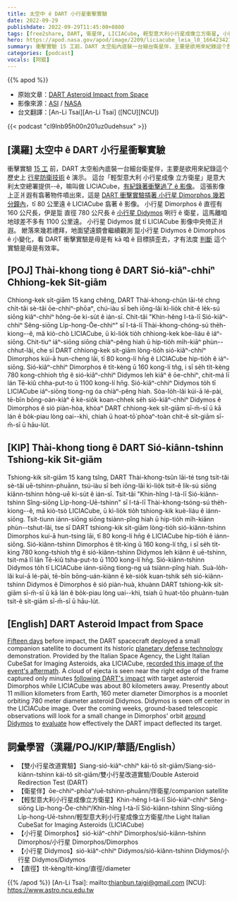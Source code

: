 ```yaml
---
title: 太空中 ê DART 小行星衝擊實驗
date: 2022-09-29
publishdate: 2022-09-29T11:45:00+0800
tags: [free2share, DART, 衛星伴, LICIACube, 輕型意大利小行星成像立方衛星, 小行星 Didymos, 小行星 Dimorphos, 直徑]
hero: https://apod.nasa.gov/apod/image/2209/liciacube_leia_l0_1664234215_00000_01_c.jpg
summary: 衝擊實驗 15 工前，DART 太空船內底裝一台細台衛星伴，主要是欲用來紀錄這个歷史上 行星防衛技術 ê 演示。
categories: [podcast]
vocals: [阿錕]
---
```


{{% apod %}}

- 原始文章：[DART Asteroid Impact from Space](https://apod.nasa.gov/apod/ap220929.html)
- 影像來源：[ASI](https://www.asi.it/) / [NASA](https://www.nasa.gov/)
- 台文翻譯：[An-Li Tsai][An-Li Tsai] ([NCU][NCU])

{{< podcast "cl9lnb95h00n201uz0udehsux" >}}

## [漢羅] 太空中 ê DART 小行星衝擊實驗
衝擊實驗 [15 工][Fifteen days] 前，DART 太空船內底裝一台細台衛星伴，主要是欲用來紀錄這个歷史上 [行星防衛技術][planetary defense technology] ê 演示。
這台「輕型意大利 小行星成像 立方衛星」是意大利太空總署提供--ê，嘛叫做 LICIACube，[有紀錄著衝擊過了 ê 影像][recorded this image of the event's aftermath]。
這張影像上正爿遐有翕著物件噴出來，這是 [DART 衝擊實驗挵著 小行星 Dimorphos 幾若分鐘內][following DART's impact e]，tī 80 公里遠 ê LICIACube 翕著 ê 影像。
小行星 Dimorphos ê 直徑有 160 公尺長，伊是踅 直徑 780 公尺長 ê [小行星 Didymos][around Didymos] 咧行 ê 衛星，這馬離咱地球差不多有 1100 公里遠。
小行星 Didymos 就 tī LICIACube 影像中央倚正爿遐。
紲落來幾若禮拜，地面望遠鏡會繼續觀測 踅小行星 Didymos ê Dimorphos ê 小變化，看 DART 衝擊實驗是毋是有 kā 咱 ê 目標挵歪去，才有法度 [判斷][evaluate] 這个實驗是毋是有效率。

## [POJ] Thài-khong tiong ê DART Sió-kiâⁿ-chhiⁿ Chhiong-kek Si̍t-giām
Chhiong-kek si̍t-giām 15 kang chêng, DART Thài-khong-chûn lāi-té chng chi̍t-tâi sè-tâi ōe-chhiⁿ-phōaⁿ, chú-iàu sī beh iōng-lâi kì-lio̍k chit-ê le̍k-sú siōng kiâⁿ-chhiⁿ hông-ōe ki-su̍t ê ián-sī.
Chit-tâi "Khin-hêng I-tà-lī Sió-kiâⁿ-chhiⁿ Sêng-siōng Li̍p-hong-Ōe-chhiⁿ" sī I-tá-lī Thài-khong-chóng-sú the̍h-kiong--ê, mā kiò-chò LICIACube, ū kì-lio̍k tio̍h chhiong-kek kòe-liáu ê iáⁿ-siōng.
Chit-tiuⁿ iáⁿ-siōng siōng chiàⁿ-pêng hiah ū hip-tio̍h mi̍h-kiāⁿ phùn--chhut-lâi, che sī DART chhiong-kek si̍t-giām lòng-tio̍h sió-kiâⁿ-chhiⁿ Dimorphos kúi-ā hun-cheng lāi, tī 80 kong-lí hn̄g ê LICIACube hip-tio̍h ê iáⁿ-siōng.
Sió-kiâⁿ-chhiⁿ Dimorphos ê ti̍t-kèng ū 160 kong-lí tn̂g, i sī se̍h ti̍t-kèng 780 kong-chhioh tn̂g ê sió-kiâⁿ-chhiⁿ Didymos leh kiâⁿ ê ōe-chhiⁿ, chit-má lī lán Tē-kiû chha-put-to ū 1100 kong-lí hn̄g.
Sió-kiâⁿ-chhiⁿ Didymos to̍h tī LICIACube iáⁿ-siōng tiong-ng óa chiàⁿ-pêng hiah.
Sòa-lo̍h-lâi kúi-ā lé-pài, tē-bīn bōng-oán-kiàⁿ ē kè-sio̍k koan-chhek se̍h sió-kiâⁿ-chhiⁿ Didymos ê Dimorphos ê sió piàn-hòa, khòaⁿ DART chhiong-kek si̍t-giām sī-m̄-sī ū kā lán ê bo̍k-piau lòng oai--khì, chiah ū hoat-tō͘ phòaⁿ-toàn chit-ê si̍t-giām sī-m̄-sī ū hāu-lu̍t.

## [KIP] Thài-khong tiong ê DART Sió-kiânn-tshinn Tshiong-kik Si̍t-giām
Tshiong-kik si̍t-giām 15 kang tsîng, DART Thài-khong-tsûn lāi-té tsng tsi̍t-tâi sè-tâi uē-tshinn-phuānn, tsú-iàu sī beh iōng-lâi kì-lio̍k tsit-ê li̍k-sú siōng kiânn-tshinn hông-uē ki-su̍t ê ián-sī.
Tsit-tâi "Khin-hîng I-tà-lī Sió-kiânn-tshinn Sîng-siōng Li̍p-hong-Uē-tshinn" sī I-tá-lī Thài-khong-tsóng-sú the̍h-kiong--ê, mā kiò-tsò LICIACube, ū kì-lio̍k tio̍h tshiong-kik kuè-liáu ê iánn-siōng.
Tsit-tiunn iánn-siōng siōng tsiànn-pîng hiah ū hip-tio̍h mi̍h-kiānn phùn--tshut-lâi, tse sī DART tshiong-kik si̍t-giām lòng-tio̍h sió-kiânn-tshinn Dimorphos kuí-ā hun-tsing lāi, tī 80 kong-lí hn̄g ê LICIACube hip-tio̍h ê iánn-siōng.
Sió-kiânn-tshinn Dimorphos ê ti̍t-kìng ū 160 kong-lí tn̂g, i sī se̍h ti̍t-kìng 780 kong-tshioh tn̂g ê sió-kiânn-tshinn Didymos leh kiânn ê uē-tshinn, tsit-má lī lán Tē-kiû tsha-put-to ū 1100 kong-lí hn̄g.
Sió-kiânn-tshinn Didymos to̍h tī LICIACube iánn-siōng tiong-ng uá tsiànn-pîng hiah.
Suà-lo̍h-lâi kuí-ā lé-pài, tē-bīn bōng-uán-kiànn ē kè-sio̍k kuan-tshik se̍h sió-kiânn-tshinn Didymos ê Dimorphos ê sió piàn-huà, khuànn DART tshiong-kik si̍t-giām sī-m̄-sī ū kā lán ê bo̍k-piau lòng uai--khì, tsiah ū huat-tōo phuànn-tuàn tsit-ê si̍t-giām sī-m̄-sī ū hāu-lu̍t.

## [English] DART Asteroid Impact from Space
[Fifteen days][Fifteen days] before impact, the DART spacecraft deployed a small companion satellite to document its historic [planetary defense technology][planetary defense technology] demonstration.
Provided by the Italian Space Agency, the Light Italian CubeSat for Imaging Asteroids, aka LICIACube, [recorded this image of the event's aftermath][recorded this image of the event's aftermath].
A cloud of ejecta is seen near the right edge of the frame captured only minutes [following DART's impact][following DART's impact e] with target asteroid Dimorphos while LICIACube was about 80 kilometers away.
Presently about 11 million kilometers from Earth, 160 meter diameter Dimorphos is a moonlet orbiting 780 meter diameter asteroid Didymos.
Didymos is seen off center in the LICIACube image.
Over the coming weeks, ground-based telescopic observations will look for a small change in Dimorphos' orbit [around Didymos][around Didymos] to [evaluate][evaluate] how effectively the DART impact deflected its target.

## 詞彙學習（漢羅/POJ/KIP/華語/English）
- 【雙小行星改道實驗】Siang-sió-kiâⁿ-chhiⁿ kái-tō si̍t-giām/Siang-sió-kiânn-tshinn kái-tō si̍t-giām/雙小行星改道實驗/Double Asteroid Redirection Test (DART)
- 【衛星伴】ōe-chhiⁿ-phōaⁿ/uē-tshinn-phuānn/伴衛星/companion satellite
- 【輕型意大利小行星成像立方衛星】Khin-hêng I-tà-lī Sió-kiâⁿ-chhiⁿ Sêng-siōng Li̍p-hong-Ōe-chhiⁿ/Khin-hîng I-tà-lī Sió-kiânn-tshinn Sîng-siōng Li̍p-hong-Uē-tshnn/輕型意大利小行星成像立方衛星/the Light Italian CubeSat for Imaging Asteroids (LICIACube)
- 【小行星 Dimorphos】sió-kiâⁿ-chhiⁿ Dimorphos/sió-kiânn-tshinn Dimorphos/小行星 Dimorphos/Dimorphos
- 【小行星 Didymos】sió-kiâⁿ-chhiⁿ Didymos/sió-kiânn-tshinn Didymos/小行星 Didymos/Didymos
- 【直徑】ti̍t-kèng/ti̍t-kìng/直徑/diameter


{{% /apod %}}
[An-Li Tsai]: mailto:thianbun.taigi@gmail.com
[NCU]: https://www.astro.ncu.edu.tw

[copyright]: https://apod.nasa.gov/apod/fap/lib/about_apod.html#srapply

[Fifteen days]:https://www.nasa.gov/feature/dart-s-small-satellite-companion-takes-flight-ahead-of-impact
[planetary defense technology]:https://www.nasa.gov/specials/pdco/index.html
[recorded this image of the event's aftermath]:https://www.nasa.gov/feature/first-images-from-italian-space-agency-s-liciacube-satellite
[following DART's impact e]:https://apod.nasa.gov/apod/ap220927.html
[following DART's impact t]:https://apod.tw/daily/20220927/
[around Didymos]:https://solarsystem.nasa.gov/asteroids-comets-and-meteors/asteroids/didymos/in-depth/
[evaluate]:https://www.jhuapl.edu/NewsStory/220826b-dart-team-confirms-orbit-of-targeted-asteroid
